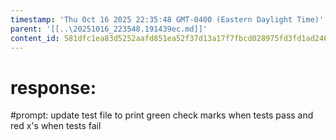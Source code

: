 ```yaml
---
timestamp: 'Thu Oct 16 2025 22:35:48 GMT-0400 (Eastern Daylight Time)'
parent: '[[..\20251016_223548.191439ec.md]]'
content_id: 581dfc1ea83d5252aafd851ea52f37d13a17f7fbcd028975fd3fd1ad2461f892
---
```


# response:

\#prompt: update test file to print green check marks when tests pass and red x's when tests fail
